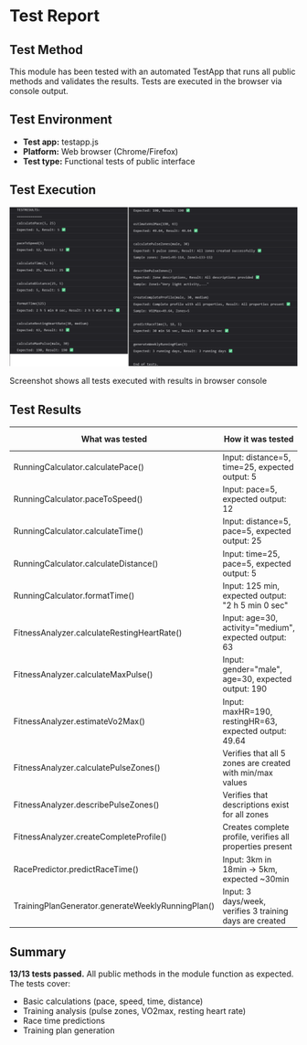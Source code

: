 # Test Report

## Test Method
This module has been tested with an automated TestApp that runs all public methods and validates the results. Tests are executed in the browser via console output.

## Test Environment
- **Test app:** testapp.js
- **Platform:** Web browser (Chrome/Firefox)
- **Test type:** Functional tests of public interface

## Test Execution
![Console Test Results](../docs/img/runningToolkitTests.png)

Screenshot shows all tests executed with results in browser console

## Test Results

| What was tested | How it was tested | Test Result |
|-----------------|------------------|-------------|
| RunningCalculator.calculatePace() | Input: distance=5, time=25, expected output: 5 | PASS |
| RunningCalculator.paceToSpeed() | Input: pace=5, expected output: 12 | PASS |
| RunningCalculator.calculateTime() | Input: distance=5, pace=5, expected output: 25 | PASS |
| RunningCalculator.calculateDistance() | Input: time=25, pace=5, expected output: 5 | PASS |
| RunningCalculator.formatTime() | Input: 125 min, expected output: "2 h 5 min 0 sec" | PASS |
| FitnessAnalyzer.calculateRestingHeartRate() | Input: age=30, activity="medium", expected output: 63 | PASS |
| FitnessAnalyzer.calculateMaxPulse() | Input: gender="male", age=30, expected output: 190 | PASS |
| FitnessAnalyzer.estimateVo2Max() | Input: maxHR=190, restingHR=63, expected output: 49.64 | PASS |
| FitnessAnalyzer.calculatePulseZones() | Verifies that all 5 zones are created with min/max values | PASS |
| FitnessAnalyzer.describePulseZones() | Verifies that descriptions exist for all zones | PASS |
| FitnessAnalyzer.createCompleteProfile() | Creates complete profile, verifies all properties present | PASS |
| RacePredictor.predictRaceTime() | Input: 3km in 18min -> 5km, expected ~30min | PASS |
| TrainingPlanGenerator.generateWeeklyRunningPlan() | Input: 3 days/week, verifies 3 training days are created | PASS |

## Summary
**13/13 tests passed.** All public methods in the module function as expected. The tests cover:
- Basic calculations (pace, speed, time, distance)  
- Training analysis (pulse zones, VO2max, resting heart rate)
- Race time predictions
- Training plan generation